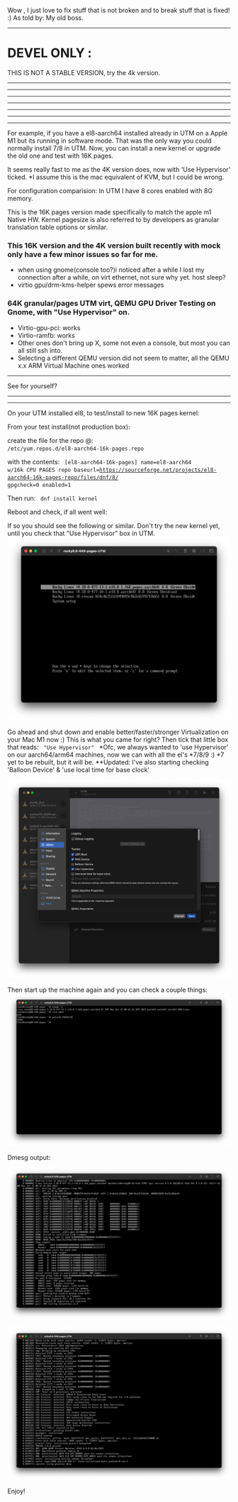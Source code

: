 Wow , I just love to fix stuff that is not broken and to break stuff that is fixed!  :) As told by: My old boss.
<hr>

# DEVEL ONLY :
THIS IS NOT A STABLE VERSION, try the 4k version.


<hr>
<hr>
<hr>
<hr>
<hr>
<hr>
<hr>








For example, if you have
a el8-aarch64 installed already in UTM on a Apple M1 but its running in software mode.
That was the only way you could normally install 7/8 in UTM.
Now, you can install a new kernel or upgrade the old one and test with 16K pages.

It seems really fast to me as the 4K version does, now with 'Use Hypervisor' ticked.
*I assume this is the mac equivalent of KVM, but I could be wrong.


For configuration comparision:
In UTM I have 8 cores enabled with 8G memory.

This is the 16K pages version made specifically to match the apple m1 Native HW.
Kernel pagesize is also referred to by developers as granular translation table options or similar.

### This 16K version and the 4K version built recently with mock only have a few minor issues so far for me.
 + when using gnome(console too?)i noticed after a while I lost my connection after a while, on virt ethernet, not sure why yet. host sleep?
 + virtio gpu/drm-kms-helper spews error messages

### 64K granular/pages UTM virt, QEMU GPU Driver Testing on Gnome, with "Use Hypervisor" on.
 + Virtio-gpu-pci: works
 + Virtio-ramfb: works
 + Other ones don't bring up X, some not even a console, but most you can all still ssh into.
 + Selecting a different QEMU version did not seem to matter, all the QEMU x.x ARM Virtual Machine ones worked
<hr>
See for yourself?
<hr>
<hr>
On your UTM installed el8, to test/install to new 16K pages kernel:


From your test install(not production box):

create the file for the repo @:
<code>
/etc/yum.repos.d/el8-aarch64-16k-pages.repo
</code>

with the contents:
<code>
[el8-aarch64-16k-pages]
name=el8-aarch64 w/16k CPU PAGES repo 
baseurl=https://sourceforge.net/projects/el8-aarch64-16k-pages-repo/files/dnf/8/
gpgcheck=0
enabled=1
</code>

Then run:
<code>
dnf install kernel
</code>

Reboot and check, if all went well:

If so you should see the following or similar.
Don't try the new kernel yet, until you check that "Use Hypervisor" box in UTM.
![8.8-on-Apple-Mac-M1-using-UTM](/assets/images/88-64k-utm-boot.png?raw=true)

Go ahead and shut down and enable better/faster/stronger Virtualization on your Mac M1 now :)
This is what you came for right? Then tick that little box that reads:
<code>
"Use Hypervisor"
</code>
*Ofc, we always wanted to 'use Hypervisor' on our aarch64/arm64 machines, now we can with all the el's  *7/8/9 :)
*7 yet to be rebuilt, but it will be.
**Updated: I've also starting checking 'Balloon Device' & 'use local time for base clock'

  ![8.8-on-Apple-Mac-M1-using-UTM](/assets/images/8.8UTM-VIRT-TICK.png?raw=true)

Then start up the machine again and you can check a couple things:
![8.8-on-Apple-Mac-M1-using-UTM](/assets/images/88-64k-utm-checks.png?raw=true)

Dmesg output:

![8.8-on-Apple-Mac-M1-using-UTM](/assets/images/88-64k-utm-dmesg1.png?raw=true)

![8.8-on-Apple-Mac-M1-using-UTM](/assets/images/88-64k-utm-dmesg2.png?raw=true)



Enjoy!

